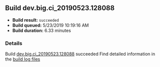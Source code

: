 ## Build dev.big.ci_20190523.128088
- **Build result:** `succeeded`
- **Build queued:** 5/23/2019 10:19:16 AM
- **Build duration:** 6.33 minutes
### Details
Build [dev.big.ci_20190523.128088](https://winappstudio.visualstudio.com/web/build.aspx?pcguid=a4ef43be-68ce-4195-a619-079b4d9834c2&builduri=vstfs%3a%2f%2f%2fBuild%2fBuild%2f28088) succeeded
Find detailed information in the [build log files](https://uwpctdiags.blob.core.windows.net/buildlogs/dev.big.ci_20190523.128088_logs.zip)
